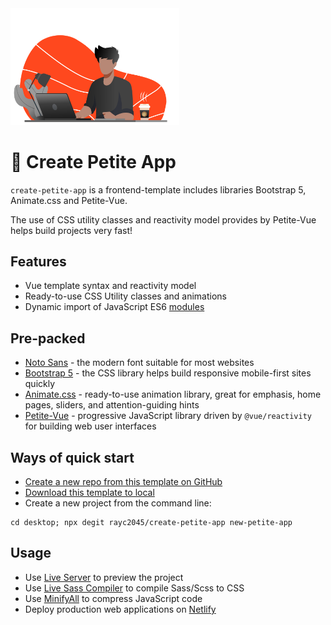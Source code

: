 <img src="https://raw.githubusercontent.com/rayc2045/create-petite-app/main/assets/images/programming.svg" width="270" />

# 🤘 Create Petite App

`create-petite-app` is a frontend-template includes libraries Bootstrap 5, Animate.css and Petite-Vue.

The use of CSS utility classes and reactivity model provides by Petite-Vue helps build projects very fast!

## Features

- Vue template syntax and reactivity model
- Ready-to-use CSS Utility classes and animations
- Dynamic import of JavaScript ES6 [modules](https://github.com/mdn/js-examples/tree/master/modules)

## Pre-packed

- [Noto Sans](https://fonts.google.com/noto/specimen/Noto+Sans) - the modern font suitable for most websites
- [Bootstrap 5](https://getbootstrap.com/) - the CSS library helps build responsive mobile-first sites quickly
- [Animate.css](https://animate.style/) - ready-to-use animation library, great for emphasis, home pages, sliders, and attention-guiding hints
- [Petite-Vue](https://github.com/vuejs/petite-vue) - progressive JavaScript library driven by `@vue/reactivity` for building web user interfaces

## Ways of quick start

- [Create a new repo from this template on GitHub](https://github.com/rayc2045/create-petite-app/)
- [Download this template to local](https://github.com/rayc2045/create-petite-app/archive/refs/heads/main.zip)
- Create a new project from the command line:

```
cd desktop; npx degit rayc2045/create-petite-app new-petite-app
```

## Usage

- Use [Live Server](https://marketplace.visualstudio.com/items?itemName=ritwickdey.LiveServer) to preview the project
- Use [Live Sass Compiler](https://marketplace.visualstudio.com/items?itemName=ritwickdey.live-sass) to compile Sass/Scss to CSS
- Use [MinifyAll](https://marketplace.visualstudio.com/items?itemName=josee9988.minifyall) to compress JavaScript code
- Deploy production web applications on [Netlify](https://app.netlify.com/start)